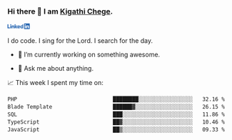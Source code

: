 ### Hi there 👋 I am [Kigathi Chege](https://www.google.com/search?q=kigathi+chege).

<!-- [![LinkedIn](/Linkedin-logo-png.png)]([link to your URL](https://www.linkedin.com/in/kigathi/)) -->

[<img alt="alt_text" width="50px" src="Linkedin-logo-png.png" />](https://www.linkedin.com/in/kigathi/)

I do code.
I sing for the Lord.
I search for the day.

<!-- Glad to see you here!  -->
<!-- 
${kigathi-chege}.${your.repo.id}
![visitors](https://visitor-badge.glitch.me/badge?page_id=page.id) 
-->

<!--
**kigathi-chege/kigathi-chege** is a ✨ _special_ ✨ repository because its `README.md` (this file) appears on your GitHub profile.

Here are some ideas to get you started:
-->

- 🔭 I’m currently working on something awesome.
<!--
- 🌱 I’m currently learning SpringBoot.
- 👯 I’m looking to collaborate on a Django project.
- 🤔 I’m looking for help with payment schemes.
-->
- 💬 Ask me about anything.
<!--
- 📫 How to reach me: [Gmail](mailto:chegekigathi@gmail.com)
- ⚡ Fun fact: I am a Priest ✝️
-->

<!-- 
📊️ My Github stats

<img height="180em" src="https://github-readme-stats.vercel.app/api?username=kigathi-chege&show_icons=true&hide_border=true&&count_private=true&include_all_commits=true" />
-->

📈️ This week I spent my time on:

<!--START_SECTION:waka-->

```txt
PHP                              ████████░░░░░░░░░░░░░░░░░   32.16 %
Blade Template                   ██████▓░░░░░░░░░░░░░░░░░░   26.15 %
SQL                              ███░░░░░░░░░░░░░░░░░░░░░░   11.86 %
TypeScript                       ██▓░░░░░░░░░░░░░░░░░░░░░░   10.46 %
JavaScript                       ██▒░░░░░░░░░░░░░░░░░░░░░░   09.33 %
```

<!--END_SECTION:waka-->
